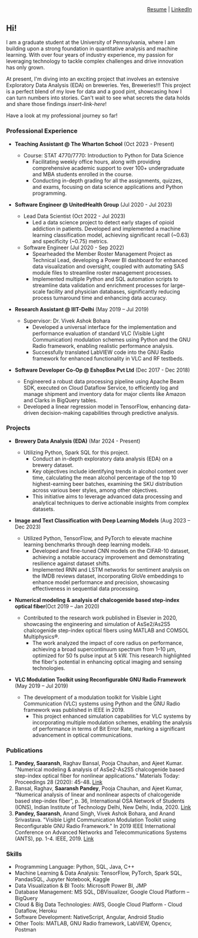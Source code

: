 ## </saaranshpandey> 
<p align="right">
  <a href="https://drive.google.com/file/d/1Ib1v2n-JW8n6_GM-7FmQFwnzJcfYdxlm/view?usp=sharing">Resume</a> |
  <a href="https://www.linkedin.com/in/saaransh-pandey">LinkedIn</a>
</p>

## Hi!

I am a graduate student at the University of Pennsylvania, where I am building upon a strong foundation in quantitative analysis and machine learning. With over four years of industry experience, my passion for leveraging technology to tackle complex challenges and drive innovation has only grown.

At present, I'm diving into an exciting project that involves an extensive Exploratory Data Analysis (EDA) on breweries. Yes, Breweries!!! This project is a perfect blend of my love for data and a good pint, showcasing how I can turn numbers into stories. Can't wait to see what secrets the data holds and share those findings *insert-link-here*!

Have a look at my professional journey so far!

### Professional Experience

- **Teaching Assistant @ The Wharton School** (Oct 2023 - Present)
  - Course: STAT 4770/7770: Introduction to Python for Data Science
    - Facilitating weekly office hours, along with providing comprehensive academic support to over 100+ undergraduate and MBA students enrolled in the course.
    - Conducting in-depth grading for all the assignments, quizzes, and exams, focusing on data science applications and Python programming.

- **Software Engineer @ UnitedHealth Group** (Jul 2020 - Jul 2023)
  - Lead Data Scientist (Oct 2022 - Jul 2023)   
    - Led a data science project to detect early stages of opioid addiction in patients. Developed and implemented a machine learning classification model, achieving significant recall (~0.63) and specificity (~0.75) metrics.
  - Software Engineer (Jul 2020 - Sep 2022)
    - Spearheaded the Member Roster Management Project as Technical Lead, developing a Power BI dashboard for enhanced data visualization and oversight, coupled with automating SAS module files to streamline roster management processes.
    - Implemented multiple Python and SQL automation scripts to streamline data validation and enrichment processes for large-scale
facility and physician databases, significantly reducing process turnaround time and enhancing data accuracy.

- **Research Assistant @ IIIT-Delhi** (May 2019 – Jul 2019)
  - Supervisor: Dr. Vivek Ashok Bohara
    - Developed a universal interface for the implementation and performance evaluation of standard VLC (Visible Light Communication) modulation schemes using Python and the GNU Radio framework, enabling realistic performance analysis.
    - Successfully translated LabVIEW code into the GNU Radio framework for enhanced functionality in VLC and RF testbeds.

- **Software Developer Co-Op @ EshopBox Pvt Ltd** (Dec 2017 - Dec 2018)
    - Engineered a robust data processing pipeline using Apache Beam SDK, executed on Cloud Dataflow Service, to efficiently log and manage shipment and inventory data for major clients like Amazon and Clarks in BigQuery tables.
    - Developed a linear regression model in TensorFlow, enhancing data-driven decision-making capabilities through predictive analysis.

### Projects

- **Brewery Data Analysis (EDA)**  (Mar 2024 - Present)
  - Utilizing Python, Spark SQL for this project.
    - Conduct an in-depth exploratory data analysis (EDA) on a brewery dataset.
    - Key objectives include identifying trends in alcohol content over time, calculating the mean alcohol percentage of the top 10 highest-earning beer batches, examining the SKU distribution across various beer styles, among other objectives.
    - This initiative aims to leverage advanced data processing and analytical techniques to derive actionable insights from complex datasets.   

- **Image and Text Classification with Deep Learning Models** (Aug 2023 – Dec 2023)
  - Utilized Python, TensorFlow, and PyTorch to elevate machine learning benchmarks through deep learning models.
    - Developed and fine-tuned CNN models on the CIFAR-10 dataset, achieving a notable accuracy improvement and demonstrating resilience against dataset shifts.
    - Implemented RNN and LSTM networks for sentiment analysis on the IMDB reviews dataset, incorporating GloVe embeddings to enhance model performance and precision, showcasing effectiveness in sequential data processing.

- **Numerical modeling & analysis of chalcogenide based step-index optical fiber**(Oct 2019 – Jan 2020)
  - Contributed to the research work published in Elsevier in 2020, showcasing the engineering and simulation of AsSe2/As2S5 chalcogenide step-index optical fibers using MATLAB and COMSOL Multiphysics®.
    - The work analyzed the impact of core radius on performance, achieving a broad supercontinuum spectrum from 1–10 μm, optimized for 50 fs pulse input at 5 kW. This research highlighted the fiber's potential in enhancing optical imaging and sensing technologies.
 
- **VLC Modulation Toolkit using Reconfigurable GNU Radio Framework** (May 2019 – Jul 2019)
  - The development of a modulation toolkit for Visible Light Communication (VLC) systems using Python and the GNU Radio framework was published in IEEE in 2019.
    - This project enhanced simulation capabilities for VLC systems by incorporating multiple modulation schemes, enabling the analysis of performance in terms of Bit Error Rate, marking a significant advancement in optical communications.

### Publications

1. **Pandey, Saaransh**, Raghav Bansal, Pooja Chauhan, and Ajeet Kumar. "Numerical modeling & analysis of AsSe2-As2S5 chalcogenide based step-index optical fiber for nonlinear applications." Materials Today: Proceedings 28 (2020): 45-48. [Link](https://www.sciencedirect.com/science/article/abs/pii/S2214785320302108)
2. Bansal, Raghav, **Saaransh Pandey**, Pooja Chauhan, and Ajeet Kumar, “Numerical analysis of linear and nonlinear aspects of chalcogenide based step-index fiber”, p. 36, International OSA Network of Students (IONS), Indian Institute of Technology Delhi, New Delhi, India, 2020. [Link](https://drive.google.com/file/u/2/d/17-xicYm-UshztN4iVgexdE9sOz1GEUU0/view?usp=drive_link)
3. **Pandey, Saaransh**, Anand Singh, Vivek Ashok Bohara, and Anand Srivastava. "Visible Light Communication Modulation Toolkit using Reconfigurable GNU Radio Framework." In 2019 IEEE International Conference on Advanced Networks and Telecommunications Systems (ANTS), pp. 1-4. IEEE, 2019. [Link](https://ieeexplore.ieee.org/abstract/document/9118103)

### Skills
- Programming Language: Python, SQL, Java, C++
- Machine Learning & Data Analysis: TensorFlow, PyTorch, Spark SQL, PandasSQL, Jupyter Notebook, Kaggle
- Data Visualization & BI Tools: Microsoft Power BI, JMP
- Database Management: MS SQL, DBVisualizer, Google Cloud Platform – BigQuery
- Cloud & Big Data Technologies: AWS, Google Cloud Platform - Cloud Dataflow, Heroku
- Software Development: NativeScript, Angular, Android Studio
- Other Tools: MATLAB, GNU Radio framework, LabVIEW, Opencv, Postman
